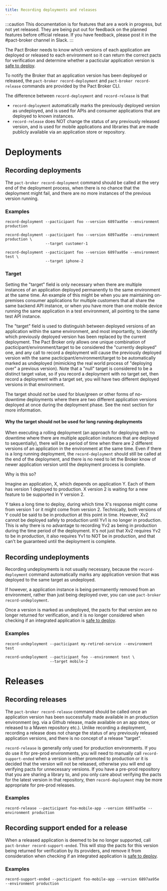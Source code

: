 ```yaml
---
title: Recording deployments and releases
---
```


:::caution
This documentation is for features that are a work in progress, but not yet released. They are being put out for feedback on the planned features before official release. If you have feedback, please post it in the #pact-broker channel in Slack.
:::

The Pact Broker needs to know which versions of each application are deployed or released to each environment so it can return the correct pacts for verification and determine whether a pacticular application version is [safe to deploy](/pact_broker/can_i_deploy).

To notify the Broker that an application version has been deployed or released, the `pact-broker record-deployment` and `pact-broker record-release` commands are provided by the Pact Broker CLI.

The difference between `record-deployment` and `record-release` is that 

* `record-deployment` automatically marks the previously deployed version as undeployed, and is used for APIs and consumer applications that are deployed to known instances.
* `record-release` does NOT change the status of any previously released version, and is used for mobile applications and libraries that are made publicly available via an application store or repository.

# Deployments

## Recording deployments

The `pact-broker record-deployment` command should be called at the very end of the deployment process, when there is no chance that the deployment might fail, and there are no more instances of the previous version running. 

### Examples

```
record-deployment --pacticipant foo --version 6897aa95e --environment production

record-deployment --pacticipant foo --version 6897aa95e --environment production \
                  --target customer-1

record-deployment --pacticipant foo --version 6897aa95e --environment test \ 
                  --target iphone-2
```

### Target

Setting the "target" field is only necessary when there are multiple instances of an application deployed permanently to the same environment at the same time. An example of this might be when you are maintaining on-premises consumer applications for multiple customers that all share the same backend API instance, or when you have more than one mobile device running the same application in a test environment, all pointing to the same test API instance.

The "target" field is used to distinguish between deployed versions of an application within the same environment, and most importantly, to identify which previously deployed version has been replaced by the current deployment. The Pact Broker only allows one unique combination of pacticipant/environment/target to be considered the "currently deployed" one, and any call to record a deployment will cause the previously deployed version with the same pacticipant/environment/target to be automatically marked as undeployed (mimicking the real world process of "deploying over" a previous version). Note that a "null" target is considered to be a distinct target value, so if you record a deployment with no target set, then record a deployment with a target set, you will have two different deployed versions in that environment.

The target should *not* be used for blue/green or other forms of no-downtime deployments where there are two different application versions deployed at once during the deployment phase. See the next section for more information.

#### Why the target should not be used for long running deployments

When executing a rolling deployment (an approach for deploying with no downtime where there are multiple application instances that are deployed to sequentially), there will be a period of time when there are 2 different versions of an application in the environment at the same time. Even if there is a long running deployment, the `record-deployment` should still be called at the end of the deployment, and there is no need to let the Broker know of newer application version until the deployment process is complete.

Why is this so?

Imagine an application, X, which depends on application Y. Each of them has version 1 deployed to production. X version 2 is waiting for a new feature to be supported in Y version 2.

Y takes a long time to deploy, during which time X's response might come from version 1 or it might come from version 2. Technically, both versions of Y could be said to be in production at this point in time. However, Xv2 cannot be deployed safely to production until Yv1 is no longer in production. This is why there is no advantage to recording Yv2 as being in production during the time period of the deployment. It's not just that Xv2 requires Yv2 to be in production, it also requires Yv1 to NOT be in production, and that can't be guaranteed until the deployment is complete.

## Recording undeployments

Recording undeployments is not usually necessary, because the `record-deployment` command automatically marks any application version that was deployed to the same target as undeployed.

If however, a application instance is being permanently removed from an environment, rather than just being deployed over, you can use `pact-broker record-undeployment`.

Once a version is marked as undeployed, the pacts for that version are no longer returned for verification, and it is no longer considered when checking if an integrated application is [safe to deploy](/pact_broker/can_i_deploy).

### Examples

```
record-undeployment --pacticipant my-retired-service --environment test
                    
record-undeployment --pacticipant foo --environment test \
                    --target mobile-2
```

# Releases

## Recording releases

The `pact-broker record-release` command should be called once an application version has been successfully made available in an production environment (eg. via a Github release, made available on an app store, or released to a Maven repository etc.). Unlike recording a deployment, recording a release does not change the status of any previously released application versions, and there is no concept of a release "target".

`record-release` is generally only used for production environments. If you do use it for pre-prod environments, you will need to manually call `record-support-ended` when a version is either promoted to production or it is decided that the version will not be released, otherwise you will end up verifying pacts for unnecessary versions. If you have a pre-prod repository that you are sharing a library to, and you only care about verifying the pacts for the latest version in that repository, then `record-deployment` may be more appropriate for pre-prod releases.

### Examples

```
record-release --pacticipant foo-mobile-app --version 6897aa95e --environment production
```

## Recording support ended for a release

When a released application is deemed to be no longer supported, call `pact-broker record-support-ended`. This will stop the pacts for this version being returned for verification by its providers, and remove it from consideration when checking if an integrated application is [safe to deploy](/pact_broker/can_i_deploy).

### Examples

```
record-support-ended --pacticipant foo-mobile-app --version 6897aa95e --environment production
```

